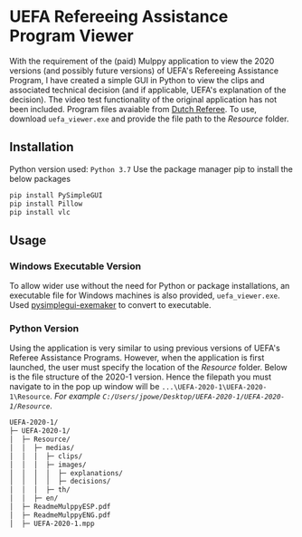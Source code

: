 # UEFA Refereeing Assistance Program Viewer
With the requirement of the (paid) Mulppy application to view the 2020 versions (and possibly future versions) of UEFA's Refereeing Assistance Program, I have created a simple GUI in Python to view the clips and associated technical decision (and if applicable, UEFA's explanation of the decision). The video test functionality of the original application has not been included. Program files avaiable from [Dutch Referee](https://www.dutchreferee.com/refereeing-assistance-programme/). To use, download `uefa_viewer.exe` and provide the file path to the *Resource* folder.

## Installation
Python version used: `Python 3.7`
Use the package manager pip to install the below packages
```bash
pip install PySimpleGUI
pip install Pillow
pip install vlc	
```

## Usage
### Windows Executable Version
To allow wider use without the need for Python or package installations, an executable file for Windows machines is also provided, `uefa_viewer.exe`. Used [pysimplegui-exemaker](https://pypi.org/project/pysimplegui-exemaker/) to convert to executable. 

### Python Version
Using the application is very similar to using previous versions of UEFA's Referee Assistance Programs. However, when the application is first launched, the user must specify the location of the *Resource* folder. Below is the file structure of the 2020-1 version. Hence the filepath you must navigate to in the pop up window will be `...\UEFA-2020-1\UEFA-2020-1\Resource`. *For example `C:/Users/jpowe/Desktop/UEFA-2020-1/UEFA-2020-1/Resource`*. 


``` bash
UEFA-2020-1/
├─ UEFA-2020-1/
│  ├─ Resource/
│  │  ├─ medias/
│  │  │  ├─ clips/
│  │  │  ├─ images/
│  │  │  │  ├─ explanations/
│  │  │  │  ├─ decisions/
│  │  │  ├─ th/
│  │  ├─ en/
│  ├─ ReadmeMulppyESP.pdf
│  ├─ ReadmeMulppyENG.pdf
│  ├─ UEFA-2020-1.mpp
```